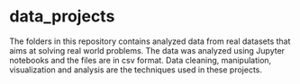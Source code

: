 # data_projects
 The folders in this repository contains analyzed data from real datasets that aims at solving real world problems. The data was analyzed using Jupyter notebooks and the files are in csv format. Data cleaning, manipulation, visualization and analysis are the techniques used in these projects.
